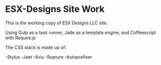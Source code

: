 # ESX-Designs Site Work

This is the working copy of ESX Designs LLC site.

Using Gulp as a task runner, Jade as a template engine, and Coffeescript with Require.js

The CSS stack is made up of:

  -Stylus
  -Jeet
  -Axis
  -Rupture
  -Autoprefixer
